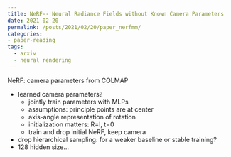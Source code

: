 ```yaml
---
title: NeRF-- Neural Radiance Fields without Known Camera Parameters
date: 2021-02-20
permalink: /posts/2021/02/20/paper_nerfmm/
categories:
- paper-reading
tags:
  - arxiv
  - neural rendering
---
```


NeRF: camera parameters from COLMAP
- learned camera parameters?
  - jointly train parameters with MLPs
  - assumptions: principle points are at center
  - axis-angle representation of rotation
  - initialization matters: R=I, t=0
  - train and drop initial NeRF, keep camera
- drop hierarchical sampling: for a weaker baseline or stable training?
- 128 hidden size...